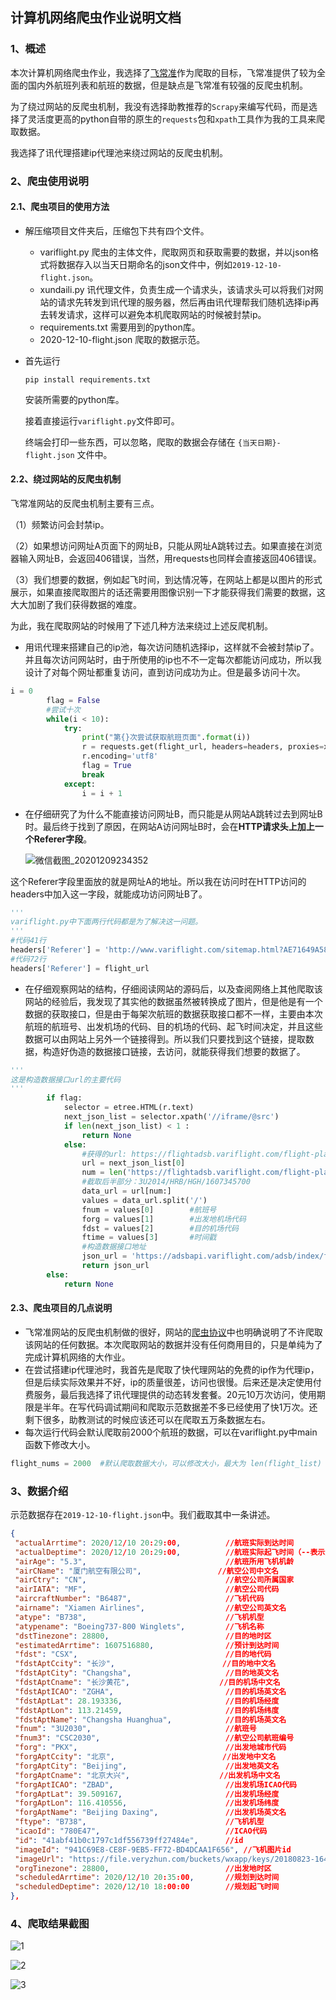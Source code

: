 ## 计算机网络爬虫作业说明文档

### 1、概述

本次计算机网络爬虫作业，我选择了[飞常准](http://www.variflight.com/)作为爬取的目标，飞常准提供了较为全面的国内外航班列表和航班的数据，但是缺点是飞常准有较强的反爬虫机制。

为了绕过网站的反爬虫机制，我没有选择助教推荐的```Scrapy```来编写代码，而是选择了灵活度更高的python自带的原生的```requests```包和```xpath```工具作为我的工具来爬取数据。

我选择了讯代理搭建ip代理池来绕过网站的反爬虫机制。

### 2、爬虫使用说明

#### 2.1、爬虫项目的使用方法

- 解压缩项目文件夹后，压缩包下共有四个文件。
  - variflight.py 爬虫的主体文件，爬取网页和获取需要的数据，并以json格式将数据存入以当天日期命名的json文件中，例如```2019-12-10-flight.json```。
  - xundaili.py 讯代理文件，负责生成一个请求头，该请求头可以将我们对网站的请求先转发到讯代理的服务器，然后再由讯代理帮我们随机选择ip再去转发请求，这样可以避免本机爬取网站的时候被封禁ip。 
  - requirements.txt 需要用到的python库。
  - 2020-12-10-flight.json 爬取的数据示范。
  
- 首先运行

  ```shell
  pip install requirements.txt
  ```

  安装所需要的python库。

  接着直接运行```variflight.py```文件即可。

  终端会打印一些东西，可以忽略，爬取的数据会存储在 ```{当天日期}-flight.json``` 文件中。
  
#### 2.2、绕过网站的反爬虫机制

飞常准网站的反爬虫机制主要有三点。

（1）频繁访问会封禁ip。

（2）如果想访问网址A页面下的网址B，只能从网址A跳转过去。如果直接在浏览器输入网址B，会返回406错误，当然，用requests也同样会直接返回406错误。

（3）我们想要的数据，例如起飞时间，到达情况等，在网站上都是以图片的形式展示，如果直接爬取图片的话还需要用图像识别一下才能获得我们需要的数据，这大大加剧了我们获得数据的难度。

为此，我在爬取网站的时候用了下述几种方法来绕过上述反爬机制。

- 用讯代理来搭建自己的ip池，每次访问随机选择ip，这样就不会被封禁ip了。并且每次访问网站时，由于所使用的ip也不不一定每次都能访问成功，所以我设计了对每个网址都重复访问，直到访问成功为止。但是最多访问十次。

```python
i = 0
        flag = False
        #尝试十次
        while(i < 10):
            try:
                print("第{}次尝试获取航班页面".format(i))
                r = requests.get(flight_url, headers=headers, proxies=xundaili.proxy, verify=False,allow_redirects=False, timeout = 5)
                r.encoding='utf8'
                flag = True
                break
            except:
                i = i + 1
```

- 在仔细研究了为什么不能直接访问网址B，而只能是从网站A跳转过去到网址B时。最后终于找到了原因，在网站A访问网址B时，会在**HTTP请求头上加上一个Referer字段**。

  ![微信截图_20201209234352](C:/Users/HAIBO/Desktop/微信截图_20201209234352.png)

这个Referer字段里面放的就是网址A的地址。所以我在访问时在HTTP访问的headers中加入这一字段，就能成功访问网址B了。

```python
'''
variflight.py中下面两行代码都是为了解决这一问题。
'''
#代码41行
headers['Referer'] = 'http://www.variflight.com/sitemap.html?AE71649A58c77=' 
#代码72行
headers['Referer'] = flight_url
```

- 在仔细观察网站的结构，仔细阅读网站的源码后，以及查阅网络上其他爬取该网站的经验后，我发现了其实他的数据虽然被转换成了图片，但是他是有一个数据的获取接口，但是由于每架次航班的数据获取接口都不一样，主要由本次航班的航班号、出发机场的代码、目的机场的代码、起飞时间决定，并且这些数据可以由网站上另外一个链接得到。所以我们只要找到这个链接，提取数据，构造好伪造的数据接口链接，去访问，就能获得我们想要的数据了。

```python
'''
这是构造数据接口url的主要代码
'''
		if flag:
            selector = etree.HTML(r.text)
            next_json_list = selector.xpath('//iframe/@src')
            if len(next_json_list) < 1 :
                return None
            else:
                #获得的url: https://flightadsb.variflight.com/flight-playback/3U2014/HRB/HGH/1607345700
                url = next_json_list[0]
                num = len('https://flightadsb.variflight.com/flight-playback/')
                #截取后半部分：3U2014/HRB/HGH/1607345700
                data_url = url[num:]
                values = data_url.split('/')
                fnum = values[0]		#航班号
                forg = values[1]		#出发地机场代码
                fdst = values[2]		#目的机场代码
                ftime = values[3]		#时间戳
                #构造数据接口地址
                json_url = 'https://adsbapi.variflight.com/adsb/index/flight?lang=zh_CN&fnum={fnum}&time={time}&forg={forg}&fdst={fdst}'.format(fnum=fnum,time=ftime,forg=forg,fdst=fdst)
                return json_url
        else:
            return None
```

#### 2.3、爬虫项目的几点说明

- 飞常准网站的反爬虫机制做的很好，网站的[爬虫协议](http://www.variflight.com/robots.txt)中也明确说明了不许爬取该网站的任何数据。本次爬取网站的数据并没有任何商用目的，只是单纯为了完成计算机网络的大作业。
- 在尝试搭建ip代理池时，我首先是爬取了快代理网站的免费的ip作为代理ip，但是后续实际效果并不好，ip的质量很差，访问也很慢。后来还是决定使用付费服务，最后我选择了讯代理提供的动态转发套餐。20元10万次访问，使用期限是半年。在写代码调试期间和爬取示范数据差不多已经使用了快1万次。还剩下很多，助教测试的时候应该还可以在爬取五万条数据左右。
- 每次运行代码会默认爬取前2000个航班的数据，可以在variflight.py中main函数下修改大小。

```python
flight_nums = 2000 	#默认爬取数据大小，可以修改大小，最大为 len(flight_list) = 6000
```

### 3、数据介绍

示范数据存在```2019-12-10-flight.json```中。我们截取其中一条讲述。

```json
{
 "actualArrtime": 2020/12/10 20:29:00,			//航班实际到达时间
 "actualDeptime": 2020/12/10 20:29:00,			//航班实际起飞时间（--表示还未起飞）
 "airAge": "5.3",								//航班所用飞机机龄
 "airCName": "厦门航空有限公司",				 //航空公司中文名
 "airCtry": "CN",                               //航空公司所属国家
 "airIATA": "MF",								//航空公司代码
 "aircraftNumber": "B6487",						//飞机代码
 "airname": "Xiamen Airlines",					//航空公司英文名
 "atype": "B738",								//飞机机型
 "atypename": "Boeing737-800 Winglets",			//飞机名称
 "dstTinezone": 28800,							//目的地时区
 "estimatedArrtime": 1607516880,				//预计到达时间
 "fdst": "CSX",									//目的地代码
 "fdstAptCcity": "长沙",						  //目的地中文名
 "fdstAptCity": "Changsha",						//目的地英文名
 "fdstAptCname": "长沙黄花",					//目的机场中文名
 "fdstAptICAO": "ZGHA",							//目的机场英文名
 "fdstAptLat": 28.193336,						//目的机场经度
 "fdstAptLon": 113.21459,						//目的机场纬度
 "fdstAptName": "Changsha Huanghua",			//目的机场英文名
 "fnum": "3U2030",								//航班号
 "fnum3": "CSC2030",							//航空公司航班编号
 "forg": "PKX",									//出发地城市代码
 "forgAptCcity": "北京",						  //出发地中文名
 "forgAptCity": "Beijing",						//出发地英文名
 "forgAptCname": "北京大兴",					//出发机场中文名
 "forgAptICAO": "ZBAD",							//出发机场ICAO代码
 "forgAptLat": 39.509167,						//出发机场经度
 "forgAptLon": 116.410556,						//出发机场纬度
 "forgAptName": "Beijing Daxing",			    //出发机场英文名
 "ftype": "B738",								//飞机机型
 "icaoId": "780E47",							//ICAO代码
 "id": "41abf41b0c1797c1df556739ff27484e",		//id
 "imageId": "941C69E8-CE8F-9EB5-FF72-BD4DCAA1F656",	//飞机图片id
 "imageUrl": "https://file.veryzhun.com/buckets/wxapp/keys/20180823-164616-90105b7e745877cfd.jpg!400!300",					//飞机图片地址
 "orgTinezone": 28800,							//出发地时区
 "scheduledArrtime": 2020/12/10 20:35:00,		//规划到达时间
 "scheduledDeptime": 2020/12/10 18:00:00		//规划起飞时间
},
```

### 4、爬取结果截图

![1](C:/Users/HAIBO/Desktop/1.png)

![2](C:/Users/HAIBO/Desktop/2.png)

![3](C:/Users/HAIBO/Desktop/3.png)

